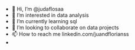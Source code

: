 - 👋 Hi, I’m @judaflosaa
- 👀 I’m interested in data analysis
- 🌱 I’m currently learning sql
- 💞️ I’m looking to collaborate on  data projects
- 📫 How to reach me linkedin.com/juandflorianss
- 

<!---
judaflosaa/judaflosaa is a ✨ special ✨ repository because its `README.md` (this file) appears on your GitHub profile.
You can click the Preview link to take a look at your changes.
--->
